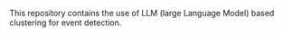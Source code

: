 This repository contains the use of LLM (large Language Model) based clustering for event detection.
